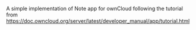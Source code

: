 A simple implementation of Note app for ownCloud following the tutorial from 
https://doc.owncloud.org/server/latest/developer_manual/app/tutorial.html
